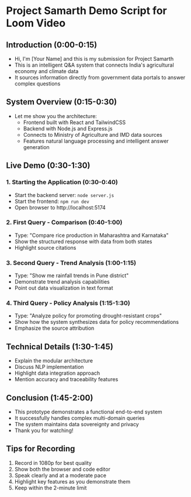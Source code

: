 # Project Samarth Demo Script for Loom Video

## Introduction (0:00-0:15)
- Hi, I'm [Your Name] and this is my submission for Project Samarth
- This is an intelligent Q&A system that connects India's agricultural economy and climate data
- It sources information directly from government data portals to answer complex questions

## System Overview (0:15-0:30)
- Let me show you the architecture:
  - Frontend built with React and TailwindCSS
  - Backend with Node.js and Express.js
  - Connects to Ministry of Agriculture and IMD data sources
  - Features natural language processing and intelligent answer generation

## Live Demo (0:30-1:30)

### 1. Starting the Application (0:30-0:40)
- Start the backend server: `node server.js`
- Start the frontend: `npm run dev`
- Open browser to http://localhost:5174

### 2. First Query - Comparison (0:40-1:00)
- Type: "Compare rice production in Maharashtra and Karnataka"
- Show the structured response with data from both states
- Highlight source citations

### 3. Second Query - Trend Analysis (1:00-1:15)
- Type: "Show me rainfall trends in Pune district"
- Demonstrate trend analysis capabilities
- Point out data visualization in text format

### 4. Third Query - Policy Analysis (1:15-1:30)
- Type: "Analyze policy for promoting drought-resistant crops"
- Show how the system synthesizes data for policy recommendations
- Emphasize the source attribution

## Technical Details (1:30-1:45)
- Explain the modular architecture
- Discuss NLP implementation
- Highlight data integration approach
- Mention accuracy and traceability features

## Conclusion (1:45-2:00)
- This prototype demonstrates a functional end-to-end system
- It successfully handles complex multi-domain queries
- The system maintains data sovereignty and privacy
- Thank you for watching!

## Tips for Recording
1. Record in 1080p for best quality
2. Show both the browser and code editor
3. Speak clearly and at a moderate pace
4. Highlight key features as you demonstrate them
5. Keep within the 2-minute limit